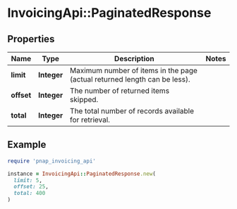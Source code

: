 # InvoicingApi::PaginatedResponse

## Properties

| Name | Type | Description | Notes |
| ---- | ---- | ----------- | ----- |
| **limit** | **Integer** | Maximum number of items in the page (actual returned length can be less). |  |
| **offset** | **Integer** | The number of returned items skipped. |  |
| **total** | **Integer** | The total number of records available for retrieval. |  |

## Example

```ruby
require 'pnap_invoicing_api'

instance = InvoicingApi::PaginatedResponse.new(
  limit: 5,
  offset: 25,
  total: 400
)
```

